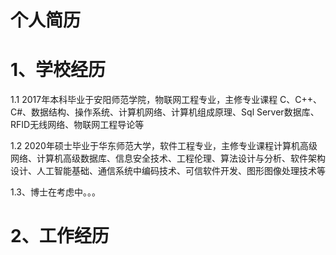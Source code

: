 # 个人简历
# 1、学校经历
 1.1  2017年本科毕业于安阳师范学院，物联网工程专业，主修专业课程 C、C++、C#、数据结构、操作系统、计算机网络、计算机组成原理、Sql Server数据库、RFID无线网络、物联网工程导论等

 1.2  2020年硕士毕业于华东师范大学，软件工程专业，主修专业课程计算机高级网络、计算机高级数据库、信息安全技术、工程伦理、算法设计与分析、软件架构设计、人工智能基础、通信系统中编码技术、可信软件开发、图形图像处理技术等

 1.3、博士在考虑中。。。

# 2、工作经历















